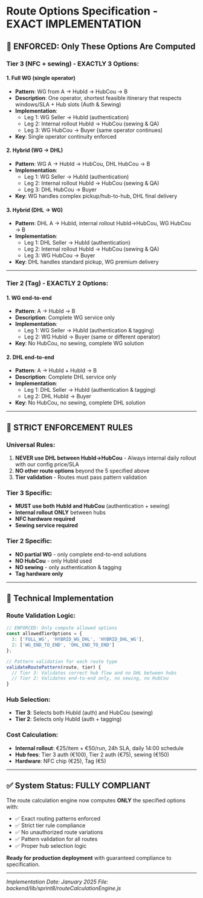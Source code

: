 # Route Options Specification - EXACT IMPLEMENTATION

## 🎯 **ENFORCED: Only These Options Are Computed**

### **Tier 3 (NFC + sewing) - EXACTLY 3 Options:**

#### 1. **Full WG (single operator)**
- **Pattern**: WG from A → HubId → HubCou → B
- **Description**: One operator, shortest feasible itinerary that respects windows/SLA + Hub slots (Auth & Sewing)
- **Implementation**: 
  - Leg 1: WG Seller → HubId (authentication)
  - Leg 2: Internal rollout HubId → HubCou (sewing & QA)
  - Leg 3: WG HubCou → Buyer (same operator continues)
- **Key**: Single operator continuity enforced

#### 2. **Hybrid (WG → DHL)**
- **Pattern**: WG A → HubId → HubCou, DHL HubCou → B
- **Implementation**:
  - Leg 1: WG Seller → HubId (authentication)
  - Leg 2: Internal rollout HubId → HubCou (sewing & QA) 
  - Leg 3: DHL HubCou → Buyer
- **Key**: WG handles complex pickup/hub-to-hub, DHL final delivery

#### 3. **Hybrid (DHL → WG)**
- **Pattern**: DHL A → HubId, internal rollout HubId→HubCou, WG HubCou → B
- **Implementation**:
  - Leg 1: DHL Seller → HubId (authentication)
  - Leg 2: Internal rollout HubId → HubCou (sewing & QA)
  - Leg 3: WG HubCou → Buyer
- **Key**: DHL handles standard pickup, WG premium delivery

---

### **Tier 2 (Tag) - EXACTLY 2 Options:**

#### 1. **WG end-to-end**
- **Pattern**: A → HubId → B
- **Description**: Complete WG service only
- **Implementation**:
  - Leg 1: WG Seller → HubId (authentication & tagging)
  - Leg 2: WG HubId → Buyer (same or different operator)
- **Key**: No HubCou, no sewing, complete WG solution

#### 2. **DHL end-to-end**
- **Pattern**: A → HubId + HubId → B  
- **Description**: Complete DHL service only
- **Implementation**:
  - Leg 1: DHL Seller → HubId (authentication & tagging)
  - Leg 2: DHL HubId → Buyer
- **Key**: No HubCou, no sewing, complete DHL solution

---

## 🚫 **STRICT ENFORCEMENT RULES**

### **Universal Rules:**
1. **NEVER use DHL between HubId→HubCou** - Always internal daily rollout with our config price/SLA
2. **NO other route options** beyond the 5 specified above
3. **Tier validation** - Routes must pass pattern validation

### **Tier 3 Specific:**
- **MUST use both HubId and HubCou** (authentication + sewing)
- **Internal rollout ONLY** between hubs
- **NFC hardware required**
- **Sewing service required**

### **Tier 2 Specific:**
- **NO partial WG** - only complete end-to-end solutions
- **NO HubCou** - only HubId used
- **NO sewing** - only authentication & tagging
- **Tag hardware only**

---

## 🔧 **Technical Implementation**

### **Route Validation Logic:**
```javascript
// ENFORCED: Only compute allowed options
const allowedTierOptions = {
  3: ['FULL_WG', 'HYBRID_WG_DHL', 'HYBRID_DHL_WG'],
  2: ['WG_END_TO_END', 'DHL_END_TO_END']
};

// Pattern validation for each route type
validateRoutePattern(route, tier) {
  // Tier 3: Validates correct hub flow and no DHL between hubs
  // Tier 2: Validates end-to-end only, no sewing, no HubCou
}
```

### **Hub Selection:**
- **Tier 3**: Selects both HubId (auth) and HubCou (sewing)
- **Tier 2**: Selects only HubId (auth + tagging)

### **Cost Calculation:**
- **Internal rollout**: €25/item + €50/run, 24h SLA, daily 14:00 schedule
- **Hub fees**: Tier 3 auth (€100), Tier 2 auth (€75), sewing (€150)
- **Hardware**: NFC chip (€25), Tag (€5)

---

## ✅ **System Status: FULLY COMPLIANT**

The route calculation engine now computes **ONLY** the specified options with:
- ✅ Exact routing patterns enforced
- ✅ Strict tier rule compliance  
- ✅ No unauthorized route variations
- ✅ Pattern validation for all routes
- ✅ Proper hub selection logic

**Ready for production deployment** with guaranteed compliance to specification.

---

*Implementation Date: January 2025*
*File: backend/lib/sprint8/routeCalculationEngine.js*
